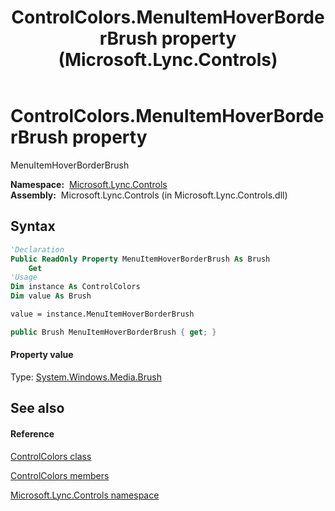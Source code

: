 ﻿---
title: ControlColors.MenuItemHoverBorderBrush property  (Microsoft.Lync.Controls)
TOCTitle: 'MenuItemHoverBorderBrush property '
ms:assetid: P:Microsoft.Lync.Controls.ControlColors.MenuItemHoverBorderBrush_DI_3_UC_OCS14MrefLyncWPF
ms:mtpsurl: https://msdn.microsoft.com/en-us/library/microsoft.lync.controls.controlcolors.menuitemhoverborderbrush_di_3_uc_ocs14mreflyncwpf(v=office.15)
ms:contentKeyID: 48595828
ms.date: 07/28/2014
mtps_version: v=office.15
f1_keywords:
- Microsoft.Lync.Controls.ControlColors.MenuItemHoverBorderBrush
dev_langs:
- CSharp
- JScript
- VB
- other
---

# ControlColors.MenuItemHoverBorderBrush property

MenuItemHoverBorderBrush

**Namespace:**  [Microsoft.Lync.Controls](microsoft-lync-controls-namespace_1.md)  
**Assembly:**  Microsoft.Lync.Controls (in Microsoft.Lync.Controls.dll)

## Syntax

``` vb
'Declaration
Public ReadOnly Property MenuItemHoverBorderBrush As Brush
    Get
'Usage
Dim instance As ControlColors
Dim value As Brush

value = instance.MenuItemHoverBorderBrush
```

``` csharp
public Brush MenuItemHoverBorderBrush { get; }
```

#### Property value

Type: [System.Windows.Media.Brush](http://msdn2.microsoft.com/en-us/library/ms634880)  

## See also

#### Reference

[ControlColors class](controlcolors-class-microsoft-lync-controls_1.md)

[ControlColors members](controlcolors-members-microsoft-lync-controls_1.md)

[Microsoft.Lync.Controls namespace](microsoft-lync-controls-namespace_1.md)

